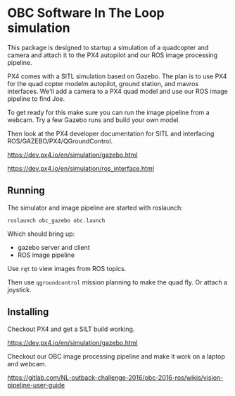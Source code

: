 # OBC Software In The Loop simulation

This package is designed to startup a simulation of a quadcopter and camera and attach it to the PX4 autopilot and our ROS image processing pipeline.

PX4 comes with a SITL simulation based on Gazebo.  The plan is to use PX4 for the
quad copter modelm autopilot, ground station, and mavros interfaces.  We'll add a 
camera to a PX4 quad model and use our ROS image pipeline to find Joe.

To get ready for this make sure you can run the image pipeline from a
webcam.  Try a few Gazebo runs and build your own model.

Then look at the PX4 developer documentation for SITL and interfacing 
ROS/GAZEBO/PX4/QGroundControl.

https://dev.px4.io/en/simulation/gazebo.html

https://dev.px4.io/en/simulation/ros_interface.html 

## Running 

The simulator and image pipeline are started with roslaunch:

    roslaunch obc_gazebo obc.launch

Which should bring up:
* gazebo server and client
* ROS image pipeline

Use `rqt` to view images from ROS topics.

Then use `qgroundcontrol` mission planning to make the quad fly.  Or attach a joystick.

## Installing

Checkout PX4 and get a SILT build working.  

https://dev.px4.io/en/simulation/gazebo.html

Checkout our OBC image processing pipeline and make it work on a laptop and webcam.

https://gitlab.com/NL-outback-challenge-2016/obc-2016-ros/wikis/vision-pipeline-user-guide


